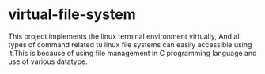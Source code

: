 # virtual-file-system
This project implements the linux terminal environment virtually, And all types of command related tu linux file systems can easily accessible using it.This is because of using file management in C programming language and use of various datatype.
